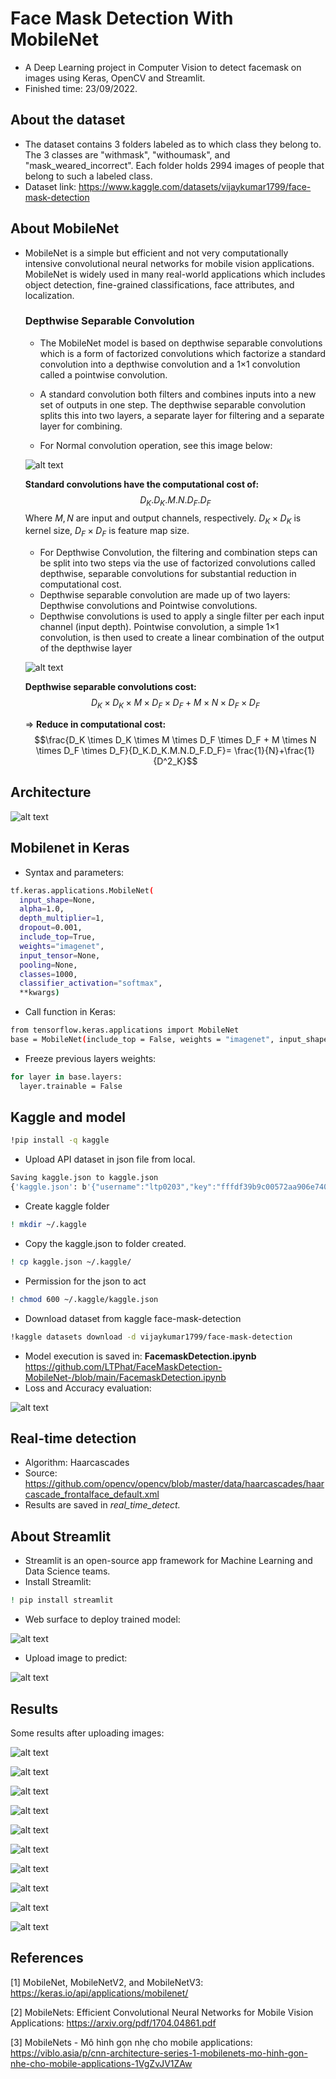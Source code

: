 # Face Mask Detection With MobileNet
- A Deep Learning project in Computer Vision to detect facemask on images using Keras, OpenCV and Streamlit.
- Finished time: 23/09/2022.
## About the dataset
- The dataset contains 3 folders labeled as to which class they belong to. The 3 classes are "withmask", "withoumask", and "mask_weared_incorrect". Each folder holds 2994 images of people that belong to such a labeled class.
- Dataset link: https://www.kaggle.com/datasets/vijaykumar1799/face-mask-detection
## About MobileNet
- MobileNet is a simple but efficient and not very computationally intensive convolutional neural networks for mobile vision applications. MobileNet is widely used in many real-world applications which includes object detection, fine-grained classifications, face attributes, and localization.
  ### Depthwise Separable Convolution
  - The MobileNet model is based on depthwise separable
  convolutions which is a form of factorized convolutions
  which factorize a standard convolution into a depthwise
  convolution and a 1×1 convolution called a pointwise convolution.

  - A standard convolution
  both filters and combines inputs into a new set of outputs
  in one step. The depthwise separable convolution splits this
  into two layers, a separate layer for filtering and a separate
  layer for combining.
  
  - For Normal convolution operation, see this image below:
  
  ![alt text](https://github.com/LTPhat/FaceMaskDetection-MobileNet-/blob/main/conv.png)
  
  **Standard convolutions have the computational cost of:**
    $$D_K.D_K.M.N.D_F.D_F$$
  Where $M,N$ are input and output channels, respectively. $D_K \times D_K$ is kernel size,  $D_F \times D_F$ is feature map size.
  
  - For Depthwise Convolution, the filtering and combination steps can be split into two
  steps via the use of factorized convolutions called depthwise, separable convolutions for substantial reduction in computational cost.
  - Depthwise separable convolution are made up of two layers: Depthwise convolutions and Pointwise convolutions. 
  - Depthwise convolutions is used to apply a single filter per each input channel (input depth). Pointwise convolution, a simple 1×1 convolution, is then used to create a linear combination of the output of the depthwise layer
  
  ![alt text](https://github.com/LTPhat/FaceMaskDetection-MobileNet-/blob/main/depth_wise_conv.png)
  
  **Depthwise separable convolutions cost:**
  $$D_K \times D_K \times M \times D_F \times D_F + M \times N \times D_F \times D_F $$
  
  $\Rightarrow$ **Reduce in computational cost:** $$\frac{D_K \times D_K \times M \times D_F \times D_F + M \times N \times D_F \times D_F}{D_K.D_K.M.N.D_F.D_F}= \frac{1}{N}+\frac{1}{D^2_K}$$
## Architecture
  
![alt text](https://github.com/LTPhat/FaceMaskDetection-MobileNet-/blob/main/mobile_net.png)
  
## Mobilenet in Keras
- Syntax and parameters:

```sh
tf.keras.applications.MobileNet(
  input_shape=None,
  alpha=1.0,
  depth_multiplier=1,
  dropout=0.001,
  include_top=True,
  weights="imagenet",
  input_tensor=None,
  pooling=None,
  classes=1000,
  classifier_activation="softmax",
  **kwargs)
```
- Call function in Keras:
```sh
from tensorflow.keras.applications import MobileNet
base = MobileNet(include_top = False, weights = "imagenet", input_shape = (128,128,3))
```
- Freeze previous layers weights:
```sh
for layer in base.layers:
  layer.trainable = False
```

## Kaggle and model
```sh
!pip install -q kaggle

```
- Upload API dataset in json file from local.
```sh
Saving kaggle.json to kaggle.json
{'kaggle.json': b'{"username":"ltp0203","key":"fffdf39b9c00572aa906e7402280150a"}'}

```
- Create kaggle folder
```sh
! mkdir ~/.kaggle
```
- Copy the kaggle.json to folder created.
```sh
! cp kaggle.json ~/.kaggle/
```
- Permission for the json to act
```sh
! chmod 600 ~/.kaggle/kaggle.json
```
- Download dataset from kaggle face-mask-detection
```sh
!kaggle datasets download -d vijaykumar1799/face-mask-detection
```
- Model execution is saved in: **FacemaskDetection.ipynb** https://github.com/LTPhat/FaceMaskDetection-MobileNet-/blob/main/FacemaskDetection.ipynb
- Loss and Accuracy evaluation:

![alt text](https://github.com/LTPhat/FaceMaskDetection-MobileNet-/blob/main/loss_acc.png)


## Real-time detection
- Algorithm: Haarcascades
- Source: https://github.com/opencv/opencv/blob/master/data/haarcascades/haarcascade_frontalface_default.xml
- Results are saved in **real_time_detect*.*
## About Streamlit

- Streamlit is an open-source app framework for Machine Learning and Data Science teams.
- Install Streamlit:
```sh
! pip install streamlit
```

- Web surface to deploy trained model:

![alt text](https://github.com/LTPhat/FaceMaskDetection-MobileNet-/blob/main/web_img/main_surface.png)

- Upload image to predict: 

![alt text](https://github.com/LTPhat/FaceMaskDetection-MobileNet-/blob/main/web_img/upload_img.png)

## Results 

Some results after uploading images:

![alt text](https://github.com/LTPhat/FaceMaskDetection-MobileNet-/blob/main/web_img/result.png)

![alt text](https://github.com/LTPhat/FaceMaskDetection-MobileNet-/blob/main/web_img/result2.png)

![alt text](https://github.com/LTPhat/FaceMaskDetection-MobileNet-/blob/main/web_img/result8.png)

![alt text](https://github.com/LTPhat/FaceMaskDetection-MobileNet-/blob/main/web_img/result3.png)

![alt text](https://github.com/LTPhat/FaceMaskDetection-MobileNet-/blob/main/web_img/result9.png)

![alt text](https://github.com/LTPhat/FaceMaskDetection-MobileNet-/blob/main/web_img/result6.png)

![alt text](https://github.com/LTPhat/FaceMaskDetection-MobileNet-/blob/main/web_img/result4.png)

![alt text](https://github.com/LTPhat/FaceMaskDetection-MobileNet-/blob/main/web_img/result5.png)

![alt text](https://github.com/LTPhat/FaceMaskDetection-MobileNet-/blob/main/web_img/result7.png)

![alt text](https://github.com/LTPhat/FaceMaskDetection-MobileNet-/blob/main/web_img/result10.png)

## References

[1] MobileNet, MobileNetV2, and MobileNetV3: https://keras.io/api/applications/mobilenet/

[2] MobileNets: Efficient Convolutional Neural Networks for Mobile Vision Applications: https://arxiv.org/pdf/1704.04861.pdf

[3] MobileNets - Mô hình gọn nhẹ cho mobile applications: https://viblo.asia/p/cnn-architecture-series-1-mobilenets-mo-hinh-gon-nhe-cho-mobile-applications-1VgZvJV1ZAw

  
  
  
  
